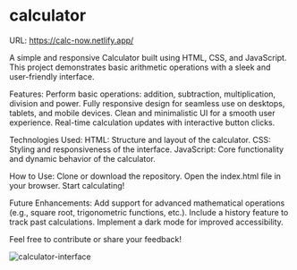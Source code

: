 # calculator

URL: https://calc-now.netlify.app/

A simple and responsive Calculator built using HTML, CSS, and JavaScript. This project demonstrates basic arithmetic operations with a sleek and user-friendly interface.

Features:
Perform basic operations: addition, subtraction, multiplication, division and power.
Fully responsive design for seamless use on desktops, tablets, and mobile devices.
Clean and minimalistic UI for a smooth user experience.
Real-time calculation updates with interactive button clicks.

Technologies Used:
HTML: Structure and layout of the calculator.
CSS: Styling and responsiveness of the interface.
JavaScript: Core functionality and dynamic behavior of the calculator.

How to Use:
Clone or download the repository.
Open the index.html file in your browser.
Start calculating!


Future Enhancements:
Add support for advanced mathematical operations (e.g., square root, trigonometric functions, etc.).
Include a history feature to track past calculations.
Implement a dark mode for improved accessibility.

Feel free to contribute or share your feedback!


![calculator-interface](https://github.com/user-attachments/assets/55bc96f0-e519-4555-b8e7-0c51ab4c275f)
